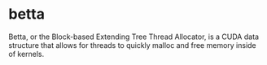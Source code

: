 # betta
Betta, or the Block-based Extending Tree Thread Allocator, is a CUDA data structure that allows for threads to quickly malloc and free memory inside of kernels.
